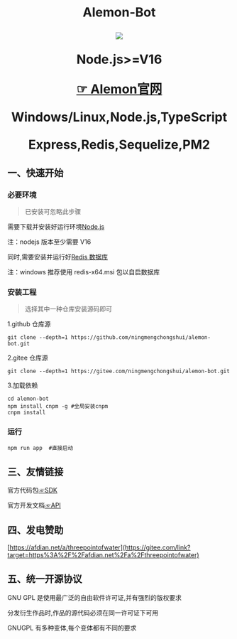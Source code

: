 <h1 align="center">
 <span> Alemon-Bot</span> 
<a  href='https://github.com/ningmengchongshui/alemon-bot/stargazers'>

[![](https://profile-counter.glitch.me/alemon-bot/count.svg)](https://gitee.com/ningmengchongshui/alemon-bot)

Node.js>=V16

[☞ Alemon官网](http://three-point-of-water.gitee.io/point/)

Windows/Linux,Node.js,TypeScript

Express,Redis,Sequelize,PM2

</a>
</h1>



## 一、快速开始

### 必要环境

> 已安装可忽略此步骤

需要下载并安装好运行环境[Node.js](https://nodejs.org/en)

注：nodejs 版本至少需要 V16

同时,需要安装并运行好[Redis 数据库](https://github.com/tporadowski/redis/releases)

注：windows 推荐使用 redis-x64.msi 包以自启数据库

### 安装工程

> 选择其中一种仓库安装源码即可

1.github 仓库源

```
git clone --depth=1 https://github.com/ningmengchongshui/alemon-bot.git
```

2.gitee 仓库源

```
git clone --depth=1 https://gitee.com/ningmengchongshui/alemon-bot.git
```

3.加载依赖

```
cd alemon-bot
npm install cnpm -g #全局安装cnpm
cnpm install
```

### 运行

```
npm run app  #直接启动
```

## 三、友情链接

官方代码包[☞SDK](https://github.com/tencent-connect/bot-node-sdk)

官方开发文档[☞API](https://bot.q.qq.com/wiki/develop/nodesdk/guild/guilds.html)

## 四、发电赞助

[https://afdian.net/a/threepointofwater](https://gitee.com/link?target=https%3A%2F%2Fafdian.net%2Fa%2Fthreepointofwater)

## 五、统一开源协议

GNU GPL 是使用最广泛的自由软件许可证,并有强烈的版权要求

分发衍生作品时,作品的源代码必须在同一许可证下可用

GNUGPL 有多种变体,每个变体都有不同的要求

